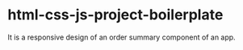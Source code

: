 # html-css-js-project-boilerplate
It is a responsive design of an order summary component of an app.
